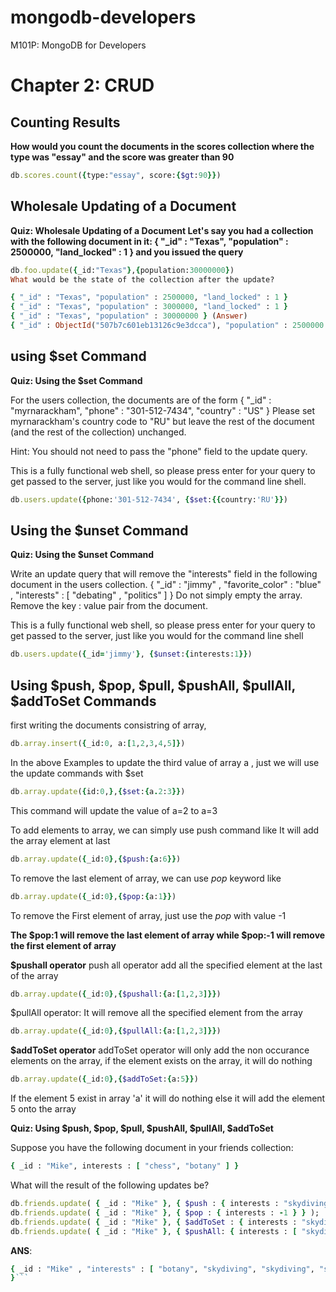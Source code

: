mongodb-developers
==================

M101P: MongoDB for Developers


Chapter 2: CRUD
==============
Counting Results
---------------
**How would you count the documents in the scores collection where the type was "essay" and the score was greater than 90**

```ruby
db.scores.count({type:"essay", score:{$gt:90}})
```
Wholesale Updating of a Document
-------------------------------

**Quiz: Wholesale Updating of a Document
Let's say you had a collection with the following document in it:
{ "_id" : "Texas", "population" : 2500000, "land_locked" : 1 }
and you issued the query**

```ruby
db.foo.update({_id:"Texas"},{population:30000000})
What would be the state of the collection after the update?

{ "_id" : "Texas", "population" : 2500000, "land_locked" : 1 }
{ "_id" : "Texas", "population" : 3000000, "land_locked" : 1 }
{ "_id" : "Texas", "population" : 30000000 } (Answer)
{ "_id" : ObjectId("507b7c601eb13126c9e3dcca"), "population" : 2500000 }
```

using $set Command
-------------------
**Quiz: Using the $set Command**

For the users collection, the documents are of the form
{
	"_id" : "myrnarackham",
	"phone" : "301-512-7434",
	"country" : "US"
}
Please set myrnarackham's country code to "RU" but leave the rest of the document (and the rest of the collection) unchanged. 

Hint: You should not need to pass the "phone" field to the update query. 

This is a fully functional web shell, so please press enter for your query to get passed to the server, just like you would for the command line shell.

```ruby
db.users.update({phone:'301-512-7434', {$set:{{country:'RU'}})
```
Using the $unset Command
-----------------------
**Quiz: Using the $unset Command**

Write an update query that will remove the "interests" field in the following document in the users collection.
{ 
    "_id" : "jimmy" , 
    "favorite_color" : "blue" , 
    "interests" : [ "debating" , "politics" ] 
}
Do not simply empty the array. Remove the key : value pair from the document. 

This is a fully functional web shell, so please press enter for your query to get passed to the server, just like you would for the command line shell

```ruby
db.users.update({_id='jimmy'}, {$unset:{interests:1}})
```

Using $push, $pop, $pull, $pushAll, $pullAll, $addToSet Commands
----------------------------------------------------------------

first writing the documents consistring of array, 
```ruby
db.array.insert({_id:0, a:[1,2,3,4,5]})
```
In the above Examples to update the third value of array a , just we will use the update commands with $set
```ruby
db.array.update({id:0,},{$set:{a.2:3}})
``` 
This command will update the value of a=2 to a=3

To add elements to array, we can simply use push command
like It will add the array element at last 
```ruby
db.array.update({_id:0},{$push:{a:6}})
```
To remove the last element of array, we can use *pop* keyword
like
```ruby
db.array.update({_id:0},{$pop:{a:1}})
```

To remove the First element of array, just use the *pop* with value -1

**The $pop:1 will remove the last element of array while $pop:-1 will remove the first element of array**

**$pushall operator**
push all operator add all the specified element at the last of the array
```ruby
db.array.update({_id:0},{$pushall:{a:[1,2,3]}})
```

$pullAll operator: It will remove all the specified element from the array

```ruby
db.array.update({_id:0},{$pullAll:{a:[1,2,3]}})
```

**$addToSet operator**
addToSet operator will only add the non occurance elements on the array, if the element exists on the array, it will do nothing
```ruby
db.array.update({_id:0},{$addToSet:{a:5}})
```
If the element 5 exist in array 'a' it will do nothing else it will add the element 5 onto the array

**Quiz: Using $push, $pop, $pull, $pushAll, $pullAll, $addToSet**


Suppose you have the following document in your friends collection:
```ruby
{ _id : "Mike", interests : [ "chess", "botany" ] }
```

What will the result of the following updates be?
```ruby
db.friends.update( { _id : "Mike" }, { $push : { interests : "skydiving" } } );
db.friends.update( { _id : "Mike" }, { $pop : { interests : -1 } } );
db.friends.update( { _id : "Mike" }, { $addToSet : { interests : "skydiving" } } );
db.friends.update( { _id : "Mike" }, { $pushAll: { interests : [ "skydiving" , "skiing" ] } } );
```
**ANS**:
````ruby
{ _id : "Mike" , "interests" : [ "botany", "skydiving", "skydiving", "skiing" ] 
}```
